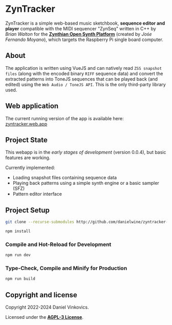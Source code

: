 # ZynTracker

ZynTracker is a simple web-based music sketchbook, **sequence editor and player** compatible with the MIDI sequencer "ZynSeq" written in C++ by _Brian Walton_ for the [**Zynthian Open Synth Platform**](https://zynthian.org) (created by _Jośe Fernando Moyano_), which targets the Raspberry Pi single board computer.

## About

The application is written using VueJS and can natively read
<code>ZSS snapshot files</code> (along with the encoded binary <code>RIFF</code> sequence data) and convert the extracted patterns into ToneJS sequences that can be played back (and edited) using the <code>Web Audio / ToneJS API</code>. This is the only third-party library used.

## Web application

The current running version of the app is available here: [zyntracker.web.app](https://zyntracker.web.app/)

## Project State

This webapp is in the _early stages of development_ (version 0.0.4), but basic features are working.

Currently implemented:

- Loading snapshot files containing sequence data
- Playing back patterns using a simple synth engine or a basic sampler (SFZ)
- Pattern editor interface

## Project Setup

```sh
git clone --recurse-submodules http://github.com/danielwine/zyntracker-web
```

```sh
npm install
```

### Compile and Hot-Reload for Development

```sh
npm run dev
```

### Type-Check, Compile and Minify for Production

```sh
npm run build
```

## Copyright and license

Copyright 2022-2024 Daniel Vinkovics.

Licensed under the **[AGPL-3 License](https://github.com/danielwine/zyntracker/blob/main/LICENSE)**.
